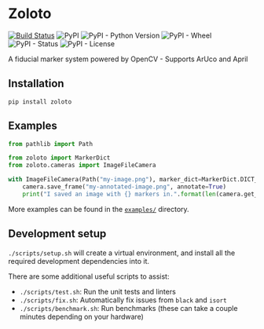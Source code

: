 # Zoloto

[![Build Status](https://travis-ci.com/RealOrangeOne/zoloto.svg?token=QfVqsaDMCvXipuMx4b2z&branch=master)](https://travis-ci.com/RealOrangeOne/zoloto)
![PyPI](https://img.shields.io/pypi/v/zoloto.svg)
![PyPI - Python Version](https://img.shields.io/pypi/pyversions/zoloto.svg)
![PyPI - Wheel](https://img.shields.io/pypi/wheel/zoloto.svg)
![PyPI - Status](https://img.shields.io/pypi/status/zoloto.svg)
![PyPI - License](https://img.shields.io/pypi/l/zoloto.svg)

A fiducial marker system powered by OpenCV - Supports ArUco and April

## Installation

```
pip install zoloto
```

## Examples

```python
from pathlib import Path

from zoloto import MarkerDict
from zoloto.cameras import ImageFileCamera

with ImageFileCamera(Path("my-image.png"), marker_dict=MarkerDict.DICT_6X6_50) as camera:
    camera.save_frame("my-annotated-image.png", annotate=True)
    print("I saved an image with {} markers in.".format(len(camera.get_visible_markers())))
```

More examples can be found in the [`examples/`](https://github.com/RealOrangeOne/zoloto/tree/master/examples) directory.

## Development setup

`./scripts/setup.sh` will create a virtual environment, and install all the required development dependencies into it.

There are some additional useful scripts to assist:

- `./scripts/test.sh`: Run the unit tests and linters
- `./scripts/fix.sh`: Automatically fix issues from `black` and `isort`
- `./scripts/benchmark.sh`: Run benchmarks (these can take a couple minutes depending on your hardware)
